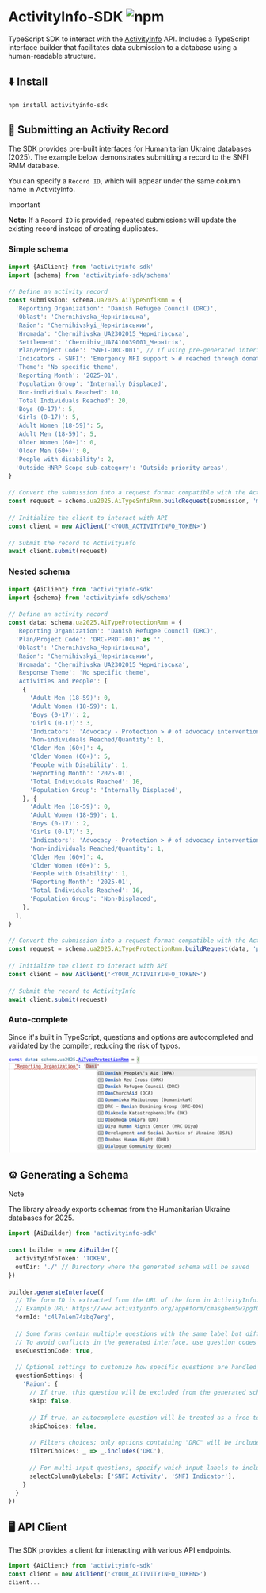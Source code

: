 # ActivityInfo-SDK ![npm](https://img.shields.io/npm/v/activityinfo-sdk)

TypeScript SDK to interact with the [ActivityInfo](https://www.activityinfo.org/) API.
Includes a TypeScript interface builder that facilitates data submission to a database using a human-readable structure.

## ⬇️ Install
```bash
npm install activityinfo-sdk
```

## 🛜  Submitting an Activity Record

The SDK provides pre-built interfaces for Humanitarian Ukraine databases (2025).
The example below demonstrates submitting a record to the SNFI RMM database.

You can specify a `Record ID`, which will appear under the same column name in ActivityInfo.

> [!IMPORTANT]  
> **Note:** If a `Record ID` is provided, repeated submissions will update the existing record instead of creating duplicates.

### Simple schema

```ts
import {AiClient} from 'activityinfo-sdk'
import {schema} from 'activityinfo-sdk/schema'

// Define an activity record
const submission: schema.ua2025.AiTypeSnfiRmm = {
  'Reporting Organization': 'Danish Refugee Council (DRC)',
  'Oblast': 'Chernihivska_Чернігівська',
  'Raion': 'Chernihivskyi_Чернігівськии',
  'Hromada': 'Chernihivska_UA2302015_Чернігівська',
  'Settlement': 'Chernihiv_UA7410039001_Чернігів',
  'Plan/Project Code': 'SNFI-DRC-001', // If using pre-generated interfaces, this property must be set manually based on your current plan codes.
  'Indicators - SNFI': 'Emergency NFI support > # reached through donation of NFIs (Invincibility Points, bomb shelters, transit centers) > in-kind',
  'Theme': 'No specific theme',
  'Reporting Month': '2025-01',
  'Population Group': 'Internally Displaced',
  'Non-individuals Reached': 10,
  'Total Individuals Reached': 20,
  'Boys (0-17)': 5,
  'Girls (0-17)': 5,
  'Adult Women (18-59)': 5,
  'Adult Men (18-59)': 5,
  'Older Women (60+)': 0,
  'Older Men (60+)': 0,
  'People with disability': 2,
  'Outside HNRP Scope sub-category': 'Outside priority areas',
}

// Convert the submission into a request format compatible with the ActivityInfo API
const request = schema.ua2025.AiTypeSnfiRmm.buildRequest(submission, 'mycustomid002')

// Initialize the client to interact with API
const client = new AiClient('<YOUR_ACTIVITYINFO_TOKEN>')

// Submit the record to ActivityInfo
await client.submit(request)
```

### Nested schema

```ts
import {AiClient} from 'activityinfo-sdk'
import {schema} from 'activityinfo-sdk/schema'

// Define an activity record
const data: schema.ua2025.AiTypeProtectionRmm = {
  'Reporting Organization': 'Danish Refugee Council (DRC)',
  'Plan/Project Code': 'DRC-PROT-001' as '',
  'Oblast': 'Chernihivska_Чернігівська',
  'Raion': 'Chernihivskyi_Чернігівськии',
  'Hromada': 'Chernihivska_UA2302015_Чернігівська',
  'Response Theme': 'No specific theme',
  'Activities and People': [
    {
      'Adult Men (18-59)': 0,
      'Adult Women (18-59)': 1,
      'Boys (0-17)': 2,
      'Girls (0-17)': 3,
      'Indicators': 'Advocacy - Protection > # of advocacy interventions undertaken on protection issues',
      'Non-individuals Reached/Quantity': 1,
      'Older Men (60+)': 4,
      'Older Women (60+)': 5,
      'People with Disability': 1,
      'Reporting Month': '2025-01',
      'Total Individuals Reached': 16,
      'Population Group': 'Internally Displaced',
    }, {
      'Adult Men (18-59)': 0,
      'Adult Women (18-59)': 1,
      'Boys (0-17)': 2,
      'Girls (0-17)': 3,
      'Indicators': 'Advocacy - Protection > # of advocacy interventions undertaken on protection issues',
      'Non-individuals Reached/Quantity': 1,
      'Older Men (60+)': 4,
      'Older Women (60+)': 5,
      'People with Disability': 1,
      'Reporting Month': '2025-01',
      'Total Individuals Reached': 16,
      'Population Group': 'Non-Displaced',
    },
  ],
}

// Convert the submission into a request format compatible with the ActivityInfo API
const request = schema.ua2025.AiTypeProtectionRmm.buildRequest(data, 'prot202501')

// Initialize the client to interact with API
const client = new AiClient('<YOUR_ACTIVITYINFO_TOKEN>')

// Submit the record to ActivityInfo
await client.submit(request)
```
### Auto-complete

Since it's built in TypeScript, questions and options are autocompleted and validated by the compiler, reducing the risk of typos.

![ts-autocomplete.png](doc/ts-autocomplete.png)

## ⚙️ Generating a Schema

> [!NOTE] 
> The library already exports schemas from the Humanitarian Ukraine databases for 2025.
```ts
import {AiBuilder} from 'activityinfo-sdk'

const builder = new AiBuilder({
  activityInfoToken: 'TOKEN',
  outDir: './' // Directory where the generated schema will be saved
})

builder.generateInterface({
  // The form ID is extracted from the URL of the form in ActivityInfo.
  // Example URL: https://www.activityinfo.org/app#form/cmasgbem5w7pgf02/display/c4l7nlem74zbq7erg
  formId: 'c4l7nlem74zbq7erg',

  // Some forms contain multiple questions with the same label but different meanings.  
  // To avoid conflicts in the generated interface, use question codes instead of labels.  
  useQuestionCode: true,
  
  // Optional settings to customize how specific questions are handled
  questionSettings: {
    'Raion': {
      // If true, this question will be excluded from the generated schema
      skip: false,

      // If true, an autocomplete question will be treated as a free-text input
      skipChoices: false,

      // Filters choices; only options containing "DRC" will be included
      filterChoices: _ => _.includes('DRC'),

      // For multi-input questions, specify which input labels to include in the generated choices
      selectColumnByLabels: ['SNFI Activity', 'SNFI Indicator'],
    }
  }
})
```

## 🖥️ API Client

The SDK provides a client for interacting with various API endpoints.

```ts
import {AiClient} from 'activityinfo-sdk'
const client = new AiClient('<YOUR_ACTIVITYINFO_TOKEN>')
client...
```